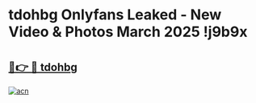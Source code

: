 # tdohbg Onlyfans Leaked - New Video & Photos March 2025 !j9b9x

# <h2><a href="https://ntqrst.iuczelnia.edu.pl?title=tdohbg&ref=j9b9x">🔗👉 🔴 tdohbg</a></h2>

[![acn](https://github.com/user-attachments/assets/0f9c940e-d8b0-45ae-aac7-cd30a18b3e1c)](https://ntqrst.iuczelnia.edu.pl?title=tdohbg&ref=j9b9x)


